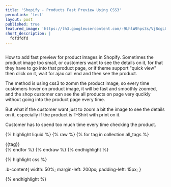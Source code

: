 ```yaml
---
title: 'Shopify - Products Fast Preview Using CSS3'
permalink: 'test'
layout: post
published: true
featured_image: 'https://lh3.googleusercontent.com/-9LhlW9hps3s/VjBcgLCbtmI/AAAAAAAABjw/DQZY1I6lSgQ/s0/2015-10-28_09-17-40.gif'
short_description: |
  fdfdfdfd
---
```


<img src="https://lh3.googleusercontent.com/-9LhlW9hps3s/VjBcgLCbtmI/AAAAAAAABjw/DQZY1I6lSgQ/s0/2015-10-28_09-17-40.gif" alt=""> 

<p>
	How to add fast preview for product images in Shopify. 
	Sometimes the product image too small, or customers want to see the details on it, for that they have to go into that product page, or if theme support  "quick view" then click on it, wait for ajax call end and then see the product.
</p>

<p> 
	The method is using css3 to zomm the product image, so every time customers hover on product image, it will be fast and smoothly zoomed, and the shop 	customer can see the all products on page very qucikly without going into the product page every time.
</p>

<p>
	But what if the customer want just to zoom a bit the image to see the details on it, especially if the product is T-Shirt with print on it. </p>
	Customer has to spend too much time every time checking the product.
</p>


{% highlight liquid  %}
{% raw %}
  {% for tag in collection.all_tags %}
    <div class="b-tag">
      {{tag}}
    </div>
  {% endfor %}
{% endraw %}
{% endhighlight %} 

{% highlight css %}
  
  .b-content{ 
    width: 50%;
    margin-left: 200px;
    padding-left: 15px;
  }

{% endhighlight %}